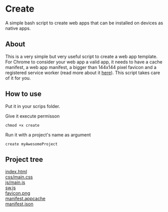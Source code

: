 # Create

A simple bash script to create web apps that can be installed on devices as native apps.

## About

This is a very simple but very useful script to create a web app template. For Chrome to consider your web app a valid app, it needs to have a cache manifest, a web app manifest, a bigger than 144x144 pixel favicon and a registered service worker (read more about it [here](https://developers.google.com/web/tools/lighthouse/audits/install-prompt)). This script takes care of it for you.

## How to use

Put it in your scrips folder.

Give it execute permisson
```
chmod +x create
```

Run it with a project's name as argument
```
create myAwesomeProject
```

## Project tree

[index.html](myAwesomeProject/index.html)  
[css/main.css](myAwesomeProject/css/main.css)  
[js/main.js](myAwesomeProject/js/main.js)  
[sw.js](myAwesomeProject/sw.js)  
[favicon.png](myAwesomeProject/favicon.png)  
[manifest.appcache](myAwesomeProject/manifest.appcache)  
[manifest.json](myAwesomeProject/manifest.json)  
